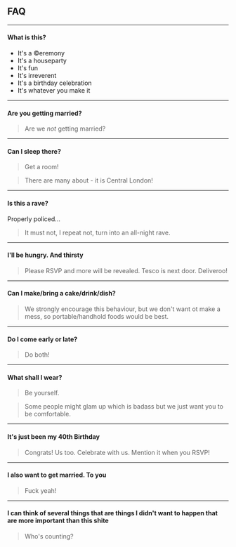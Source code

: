 ## FAQ

---

#### What is this?

* It's a ©eremony
* It's a houseparty
* It's fun
* It's irreverent
* It's a birthday celebration
* It's whatever you make it

---

#### Are you getting married?

> Are we _not_ getting married?

---

#### Can I sleep there?

> Get a room!

> There are many about - it is Central London!

---

#### Is this a rave?

Properly policed...

> It must not, I repeat not, turn into an all-night rave.

---

#### I'll be hungry. And thirsty

> Please RSVP and more will be revealed. Tesco is next door. Deliveroo!

---

#### Can I make/bring a cake/drink/dish?

> We strongly encourage this behaviour, but we don't want ot make a mess, so portable/handhold foods would be best.

---

#### Do I come early or late?

> Do both!

---

#### What shall I wear?

> Be yourself.

> Some people might glam up which is badass but we just want you to be comfortable.

---

#### It's just been my 40th Birthday

> Congrats! Us too. Celebrate with us. Mention it when you RSVP!

---

#### I also want to get married. To you

> Fuck yeah!

---

#### I can think of several things that are things I didn't want to happen that are more important than this shite

> Who's counting?
